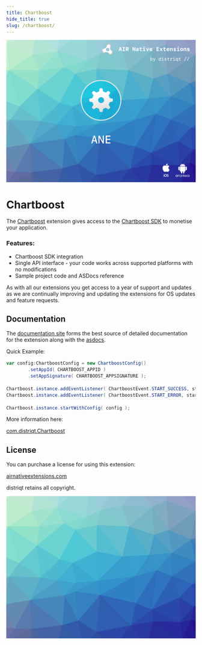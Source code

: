 ```yaml
---
title: Chartboost
hide_title: true
slug: /chartboost/
---
```


![](images/hero.png)

# Chartboost

The [Chartboost](https://airnativeextensions.com/extension/com.distriqt.Chartboost) extension 
gives access to the [Chartboost SDK](https://platform.chartboost.com/) to monetise your application.


### Features:

- Chartboost SDK integration
- Single API interface - your code works across supported platforms with no modifications
- Sample project code and ASDocs reference

As with all our extensions you get access to a year of support and updates as we are 
continually improving and updating the extensions for OS updates and feature requests.



## Documentation

The [documentation site](https://docs.airnativeextensions.com/docs/chartboost) forms the best source of detailed documentation for the extension along with the [asdocs](https://docs.airnativeextensions.com/asdocs/chartboost). 


Quick Example: 

```actionscript
var config:ChartboostConfig = new ChartboostConfig()
        .setAppId( CHARTBOOST_APPID )
        .setAppSignature( CHARTBOOST_APPSIGNATURE );

Chartboost.instance.addEventListener( ChartboostEvent.START_SUCCESS, startSuccessHandler );
Chartboost.instance.addEventListener( ChartboostEvent.START_ERROR, startErrorHandler );

Chartboost.instance.startWithConfig( config );
```

More information here: 

[com.distriqt.Chartboost](https://airnativeextensions.com/extension/com.distriqt.Chartboost)


## License

You can purchase a license for using this extension:

[airnativeextensions.com](https://airnativeextensions.com/)

distriqt retains all copyright.


![](images/promo.png)

